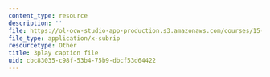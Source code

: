 ```yaml
---
content_type: resource
description: ''
file: https://ol-ocw-studio-app-production.s3.amazonaws.com/courses/15-071-the-analytics-edge-spring-2017/cbc83035c98f53b475b9dbcf53d64422_bzxoBEh4is8.srt
file_type: application/x-subrip
resourcetype: Other
title: 3play caption file
uid: cbc83035-c98f-53b4-75b9-dbcf53d64422
---
```

